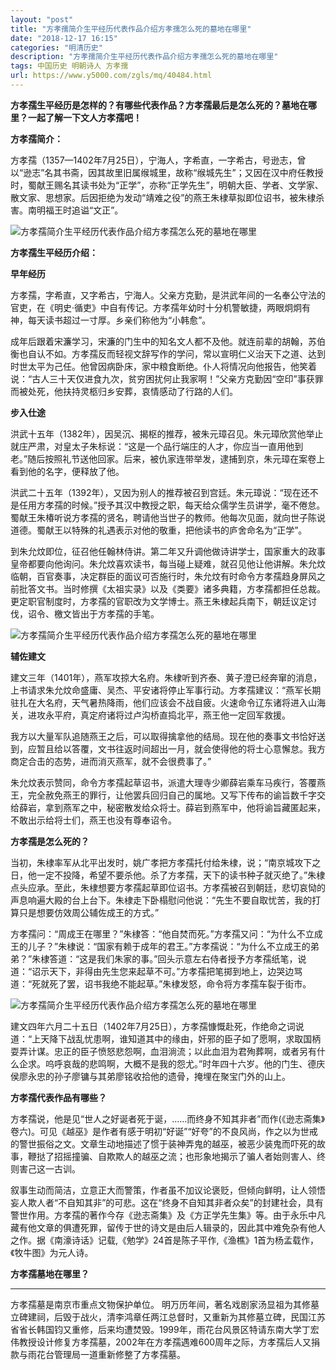 ```yaml
---
layout: "post"
title: "方孝孺简介生平经历代表作品介绍方孝孺怎么死的墓地在哪里"
date: "2018-12-17 16:15"
categories: "明清历史"
description: "方孝孺简介生平经历代表作品介绍方孝孺怎么死的墓地在哪里"
tags: 中国历史 明朝诗人 方孝孺
url: https://www.y5000.com/zgls/mq/40484.html
---
```






**方孝孺生平经历是怎样的？有哪些代表作品？方孝孺最后是怎么死的？墓地在哪里？一起了解一下文人方孝孺吧！**  

 **方孝孺简介：**

方孝孺（1357—1402年7月25日），宁海人，字希直，一字希古，号逊志，曾以“逊志”名其书斋，因其故里旧属缑城里，故称“缑城先生”；又因在汉中府任教授时，蜀献王赐名其读书处为“正学”，亦称“正学先生”，明朝大臣、学者、文学家、散文家、思想家。后因拒绝为发动“靖难之役”的燕王朱棣草拟即位诏书，被朱棣杀害。南明福王时追谥“文正”。

![方孝孺简介生平经历代表作品介绍方孝孺怎么死的墓地在哪里](https://img.y5000.com/uploads/allimg/190122/335a7368fdb0ce3f34d0406ca6c3246e.jpg)

 **方孝孺生平经历介绍：**

 **早年经历**

方孝孺，字希直，又字希古，宁海人。父亲方克勤，是洪武年间的一名奉公守法的官吏，在《明史·循吏》中自有传记。方孝孺年幼时十分机警敏捷，两眼炯炯有神，每天读书超过一寸厚。乡亲们称他为“小韩愈”。

成年后跟着宋濂学习，宋濂的门生中的知名文人都不及他。就连前辈的胡翰，苏伯衡也自认不如。方孝孺反而轻视文辞写作的学问，常以宣明仁义治天下之道、达到时世太平为己任。他曾因病卧床，家中粮食断绝。仆人将情况向他报告，他笑着说：“古人三十天仅进食九次，贫穷困扰何止我家啊！”父亲方克勤因“空印”事获罪而被处死，他扶持灵柩归乡安葬，哀情感动了行路的人们。

 **步入仕途**

洪武十五年（1382年），因吴沉、揭枢的推荐，被朱元璋召见。朱元璋欣赏他举止就庄严肃，对皇太子朱标说：“这是一个品行端庄的人才，你应当一直用他到老。”随后按照礼节送他回家。后来，被仇家连带举发，逮捕到京，朱元璋在案卷上看到他的名字，便释放了他。

洪武二十五年（1392年），又因为别人的推荐被召到宫廷。朱元璋说：“现在还不是任用方孝孺的时候。”授予其汉中教授之职，每天给众儒学生员讲学，毫不倦怠。蜀献王朱椿听说方孝孺的贤名，聘请他当世子的教师。他每次见面，就向世子陈说道德。蜀献王以特殊的礼遇表示对他的敬重，把他读书的庐舍命名为“正学”。

到朱允炆即位，征召他任翰林侍讲。第二年又升调他做诗讲学士，国家重大的政事皇帝都要向他询问。朱允炆喜欢读书，每当碰上疑难，就召见他让他讲解。朱允炆临朝，百官奏事，决定群臣的面议可否施行时，朱允炆有时命令方孝孺趋身屏风之前批答文书。当时修撰《太祖实录》以及《类要》诸多典籍，方孝孺都担任总裁。更定职官制度时，方孝孺的官职改为文学博士。燕王朱棣起兵南下，朝廷议定讨伐，诏令、檄文皆出于方孝孺的手笔。

![方孝孺简介生平经历代表作品介绍方孝孺怎么死的墓地在哪里](https://img.y5000.com/uploads/allimg/190122/9b7dcb4bbb8e9f8fcd2520f7c2d2efc0.jpg)

 **辅佐建文**

建文三年（1401年），燕军攻掠大名府。朱棣听到齐泰、黄子澄已经奔窜的消息，上书请求朱允炆命盛庸、吴杰、平安诸将停止军事行动。方孝孺建议：“燕军长期驻扎在大名府，天气暑热降雨，他们应该会不战自疲。火速命令辽东诸将进入山海关，进攻永平府，真定府诸将过卢沟桥直捣北平，燕王他一定回军救援。

我方以大量军队追随燕王之后，可以取得擒拿他的结局。现在他的奏事文书恰好送到，应暂且给以答覆，文书往返时间超出一月，就会使得他的将士心意懈怠。我方商定合击的态势，进而消灭燕军，就不会很费事了。”

朱允炆表示赞同，命令方孝孺起草诏书，派遣大理寺少卿薛岩乘车马疾行，答覆燕王，完全赦免燕王的罪行，让他罢兵回归自己的属地。又写下传布的谕旨数千字交给薛岩，拿到燕军之中，秘密散发给众将士。薛岩到燕军中，他将谕旨藏匿起来，不敢出示给将士们，燕王也没有尊奉诏令。

 **方孝孺是怎么死的？**

当初，朱棣率军从北平出发时，姚广孝把方孝孺托付给朱棣，说；“南京城攻下之日，他一定不投降，希望不要杀他。杀了方孝孺，天下的读书种子就灭绝了。”朱棣点头应承。至此，朱棣想要方孝孺起草即位诏书。方孝孺被召到朝廷，悲切哀恸的声息响遍大殿的台上台下。朱棣走下卧榻慰问他说：“先生不要自取忧苦，我的打算只是想要仿效周公辅佐成王的方式。”

方孝孺问：“周成王在哪里？”朱棣答：“他自焚而死。”方孝孺又问：“为什么不立成王的儿子？”朱棣说：“国家有赖于成年的君王。”方孝孺说：“为什么不立成王的弟弟？”朱棣答道：“这是我们朱家的事。”回头示意左右侍者授予方孝孺纸笔，说道：“诏示天下，非得由先生您来起草不可。”方孝孺把笔掷到地上，边哭边骂道：“死就死了罢，诏书我绝不能起草。”朱棣发怒，命令将方孝孺车裂于街市。

![方孝孺简介生平经历代表作品介绍方孝孺怎么死的墓地在哪里](https://img.y5000.com/uploads/allimg/190122/caf6f1d927cadb600cb8b8506eff021e.jpg)

建文四年六月二十五日（1402年7月25日），方孝孺慷慨赴死，作绝命之词说道：“上天降下战乱忧患啊，谁知道其中的缘由，奸邪的臣子如了愿啊，求取国柄耍弄计谋。忠正的臣子愤怒悲怨啊，血泪淌流；以此血泪为君殉葬啊，或者另有什么企求。呜呼哀哉的悲鸣啊，大概不是我的怨尤。”时年四十六岁。他的门生、德庆侯廖永忠的孙子廖镛与其弟廖铭收拾他的遗骨，掩埋在聚宝门外的山上。

 **方孝孺代表作品有哪些？**

方孝孺说，他是见“世人之好诞者死于诞，……而终身不知其非者”而作(《逊志斋集》卷六)。可见《越巫》是作者有感于明初“好诞”“好夸”的不良风尚，作之以为世戒的警世振俗之文。文章生动地描述了惯于装神弄鬼的越巫，被恶少装鬼而吓死的故事，鞭挞了招摇撞骗、自欺欺人的越巫之流；也形象地揭示了骗人者始则害人、终则害己这一古训。

叙事生动而简洁，立意正大而警策，作者虽不加议论褒贬，但倾向鲜明，让人领悟妄人欺人者“不自知其非”的可悲。这在“终身不自知其非者众矣”的封建社会，具有警世作用。方孝孺的著作今存《逊志斋集》及《方正学先生集》等。由于永乐中凡藏有他文章的俱遭死罪，留传于世的诗文是由后人辑录的，因此其中难免杂有他人之作。据《南濠诗话》记载,《勉学》24首是陈子平作,《渔樵》1首为杨孟载作，《牧牛图》为元人诗。

 **方孝孺墓地在哪里？**

 ****

方孝孺墓是南京市重点文物保护单位。
明万历年间，著名戏剧家汤显祖为其修墓立碑建祠，后毁于战火，清李鸿章任两江总督时，又重新为其修墓立碑，民国江苏省省长韩国钧又重修，后来均遭焚毁。1999年，雨花台风景区特请东南大学丁宏伟教授设计修复方孝孺墓，2002年在方孝孺遇难600周年之际，方孝孺后人又捐款与雨花台管理局一道重新修整了方孝孺墓。
